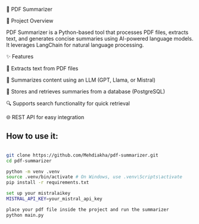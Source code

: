 📄 PDF Summarizer

🚀 Project Overview

PDF Summarizer is a Python-based tool that processes PDF files, extracts text, and generates concise summaries using AI-powered language models. It leverages LangChain for natural language processing.

✨ Features

📝 Extracts text from PDF files

🤖 Summarizes content using an LLM (GPT, Llama, or Mistral)

💾 Stores and retrieves summaries from a database (PostgreSQL)

🔍 Supports search functionality for quick retrieval

🌐 REST API for easy integration

## How to use it:

```sh

git clone https://github.com/Mehdiakha/pdf-summarizer.git
cd pdf-summarizer

python -m venv .venv
source .venv/bin/activate # On Windows, use .venv\Scripts\activate
pip install -r requirements.txt

set up your mistralaikey
MISTRAL_API_KEY=your_mistral_api_key

place your pdf file inside the project and run the summarizer
python main.py

```
